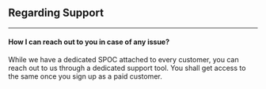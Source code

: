 ## Regarding Support
------------------------------

#### How I can reach out to you in case of any issue?
While we have a dedicated SPOC attached to every customer, you can reach out to us through a dedicated support tool. You shall get access to the same once you sign up as a paid customer.